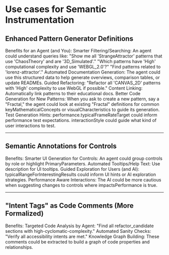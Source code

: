 # Use cases for Semantic Instrumentation

## **Enhanced Pattern Generator Definitions**

Benefits for an Agent (and You):
Smarter Filtering/Searching: An agent could understand queries like:
"Show me all 'StrangeAttractor' patterns that use 'ChaosTheory' and are '3D_Simulated'."
"Which patterns have 'High' computational complexity and use 'WEBGL_2.0'?"
"Find patterns related to 'lorenz-attractor'."
Automated Documentation Generation: The agent could use this structured data to help generate overviews, comparison tables, or update READMEs.
Guided Refactoring: "Refactor all 'CANVAS_2D' patterns with 'High' complexity to use WebGL if possible."
Content Linking: Automatically link patterns to their educational docs.
Better Code Generation for New Patterns: When you ask to create a new pattern, say a "Fractal," the agent could look at existing "Fractal" definitions for common keyMathematicalConcepts or visualCharacteristics to guide its generation.
Test Generation Hints: performance.typicalFrameRateTarget could inform performance test expectations. interactionStyle could guide what kind of user interactions to test.

---

## Semantic Annotations for Controls

Benefits:
Smarter UI Generation for Controls: An agent could group controls by role or highlight PrimaryParameters.
Automated Tooltips/Help Text: Use description for UI tooltips.
Guided Exploration for Users (and AI): typicalRangeForInterestingResults could inform UI hints or AI exploration strategies.
Performance Aware Interactions: The AI could be more cautious when suggesting changes to controls where impactsPerformance is true.

---

## "Intent Tags" as Code Comments (More Formalized)

Benefits:
Targeted Code Analysis by Agent: "Find all refactor_candidate sections with high-cyclomatic-complexity."
Automated Sanity Checks: "Verify all accessibility intents are met."
Knowledge Graph Building: These comments could be extracted to build a graph of code properties and relationships.
